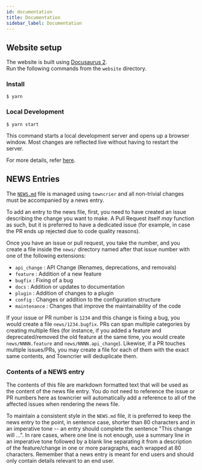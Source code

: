 ```yaml
---
id: documentation
title: Documentation
sidebar_label: Documentation
---
```


## Website setup

The website is built using [Docusaurus 2](https://v2.docusaurus.io/).  
Run the following commands from the `website` directory.

### Install

```
$ yarn
```
### Local Development

```
$ yarn start
```

This command starts a local development server and opens up a browser window. Most changes are reflected live without having to restart the server.

For more details, refer [here](https://github.com/facebookresearch/hydra/blob/master/website/README.md).

## NEWS Entries
The [`NEWS.md`](https://github.com/facebookresearch/hydra/blob/master/NEWS.md) file is managed using `towncrier` and all non-trivial changes
must be accompanied by a news entry.

To add an entry to the news file, first, you need to have created an issue
describing the change you want to make. A Pull Request itself *may* function as
such, but it is preferred to have a dedicated issue (for example, in case the
PR ends up rejected due to code quality reasons).

Once you have an issue or pull request, you take the number, and you create a
file inside the ``news/`` directory named after that issue number with one of the following extensions:
* `api_change` : API Change (Renames, deprecations, and removals)
* `feature` : Addition of a new feature
* `bugfix` : Fixing of a bug
* `docs` : Addition or updates to documentation
* `plugin` : Addition of changes to a plugin
* `config` : Changes or addition to the configuration structure
* `maintenance` : Changes that improve the maintainability of the code

If your issue or PR number is ``1234`` and this change is fixing a bug, you would
create a file ``news/1234.bugfix``. PRs can span multiple categories by creating
multiple files (for instance, if you added a feature and deprecated/removed the
old feature at the same time, you would create ``news/NNNN.feature`` and
``news/NNNN.api_change``). Likewise, if a PR touches multiple issues/PRs, you may
create a file for each of them with the exact same contents, and Towncrier will
deduplicate them.


### Contents of a NEWS entry
The contents of this file are markdown formatted text that will be used
as the content of the news file entry. You do not need to reference the issue
or PR numbers here as towncrier will automatically add a reference to all of
the affected issues when rendering the news file.

To maintain a consistent style in the `NEWS.md` file, it is
preferred to keep the news entry to the point, in sentence case, shorter than
80 characters and in an imperative tone -- an entry should complete the sentence
"This change will ...". In rare cases, where one line is not enough, use a
summary line in an imperative tone followed by a blank line separating it
from a description of the feature/change in one or more paragraphs, each wrapped
at 80 characters. Remember that a news entry is meant for end users and should
only contain details relevant to an end user.
